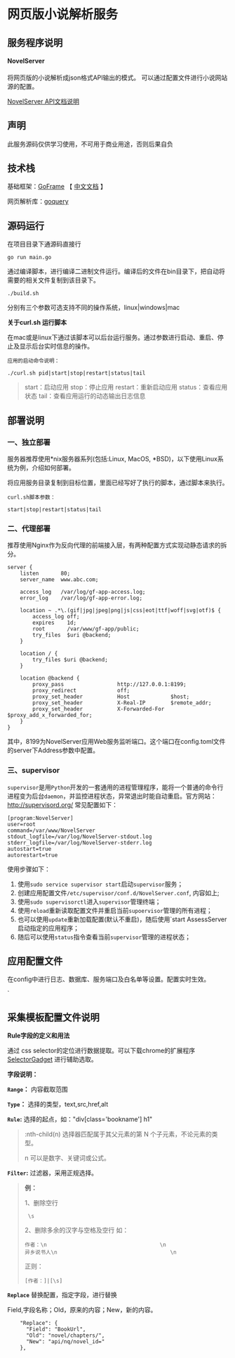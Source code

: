 # 网页版小说解析服务

## 服务程序说明

#### NovelServer 

将网页版的小说解析成json格式API输出的模式。
可以通过配置文件进行小说网站源的配置。


[NovelServer API文档说明](https://docs.apipost.cn/view/1e517785a3282a91#3196964)

## 声明
此服务源码仅供学习使用，不可用于商业用途，否则后果自负

## 技术栈

基础框架：[GoFrame](https://github.com/gogf/gf) 【 [中文文档](https://goframe.org/index) 】

网页解析库：[goquery](https://github.com/PuerkitoBio/goquery)     

## 源码运行

在项目目录下通源码直接行

`go run main.go`

通过编译脚本，进行编译二进制文件运行。编译后的文件在bin目录下，把自动将需要的相关文件复制到该目录下。

`./build.sh`

分别有三个参数可选支持不同的操作系统，linux|windows|mac

**关于curl.sh 运行脚本**

在mac或是linux下通过该脚本可以后台运行服务。通过参数进行启动、重启、停止及显示后台实时信息的操作。

```
应用的启动命令说明：

./curl.sh pid|start|stop|restart|status|tail

```

> start：启动应用
> stop：停止应用
> restart：重新启动应用
> status：查看应用状态
> tail：查看应用运行的动态输出日志信息



## 部署说明

### 一、独立部署

服务器推荐使用*nix服务器系列(包括:Linux, MacOS, *BSD)，以下使用Linux系统为例，介绍如何部署。

将应用服务目录复制到目标位置，里面已经写好了执行的脚本，通过脚本来执行。

```
curl.sh脚本参数：

start|stop|restart|status|tail

```
### 二、代理部署

推荐使用Nginx作为反向代理的前端接入层，有两种配置方式实现动静态请求的拆分。

```
server {
    listen       80;
    server_name  www.abc.com;

    access_log   /var/log/gf-app-access.log;
    error_log    /var/log/gf-app-error.log;

    location ~ .*\.(gif|jpg|jpeg|png|js|css|eot|ttf|woff|svg|otf)$ {
        access_log off;
        expires    1d;
        root       /var/www/gf-app/public;
        try_files  $uri @backend;
    }

    location / {
        try_files $uri @backend;
    }

    location @backend {
        proxy_pass                 http://127.0.0.1:8199;
        proxy_redirect             off;
        proxy_set_header           Host             $host;
        proxy_set_header           X-Real-IP        $remote_addr;
        proxy_set_header           X-Forwarded-For  $proxy_add_x_forwarded_for;
    }
}

```

其中，8199为NovelServer应用Web服务监听端口。这个端口在config.toml文件的server下Address参数中配置。

### 三、supervisor

`supervisor`是用`Python`开发的一套通用的进程管理程序，能将一个普通的命令行进程变为后台`daemon`，并监控进程状态，异常退出时能自动重启。官方网站：http://supervisord.org/ 常见配置如下：

```undefined
[program:NovelServer]
user=root
command=/var/www/NovelServer
stdout_logfile=/var/log/NovelServer-stdout.log
stderr_logfile=/var/log/NovelServer-stderr.log
autostart=true
autorestart=true
```

使用步骤如下：

1. 使用`sudo service supervisor start`启动`supervisor`服务；
2. 创建应用配置文件`/etc/supervisor/conf.d/NovelServer.conf`, 内容如上;
3. 使用`sudo supervisorctl`进入`supervisor`管理终端；
4. 使用`reload`重新读取配置文件并重启当前`supoervisor`管理的所有进程；
5. 也可以使用`update`重新加载配置(默认不重启)，随后使用`start AssessServer启动指定的应用程序；
6. 随后可以使用`status`指令查看当前`supervisor`管理的进程状态；

## 应用配置文件

在config中进行日志、数据库、服务端口及白名单等设置。配置实时生效。

`

## 采集模板配置文件说明


**Rule字段的定义和用法**

通过 css selector的定位进行数据提取。可以下载chrome的扩展程序[SelectorGadget](https://chrome.google.com/webstore/detail/selectorgadget/mhjhnkcfbdhnjickkkdbjoemdmbfginb/related?hl=zh-CN) 进行辅助选取。

**字段说明：**

**`Range`：** 内容截取范围

**`Type`：** 选择的类型，text,src,href,alt

**`Rule`:** 选择的起点，如："div[class='bookname'] h1"

> :nth-child(n) 选择器匹配属于其父元素的第 N 个子元素，不论元素的类型。
>
> n 可以是数字、关键词或公式。
>

**`Filter`:** 过滤器，采用正规选择。

> **例：**
>
> 1、删除空行
>
> ```
>  \s
> ```
>
> 2、删除多余的汉字与空格及空行
> 如：
> ```
> 作者：\n                                    \n                                        异乡说书人\n                                    \n                                
> ```
> 正则：
>
> ```
> [作者：]|[\s]
> ```


**`Replace`** 替换配置，指定字段，进行替换

Field,字段名称；Old，原来的内容；New，新的内容。
```
    "Replace": {
      "Field": "BookUrl", 
      "Old": "novel/chapters/",
      "New": "api/nq/novel_id="
    },

```
